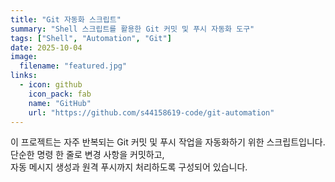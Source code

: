 ```yaml
---
title: "Git 자동화 스크립트"
summary: "Shell 스크립트를 활용한 Git 커밋 및 푸시 자동화 도구"
tags: ["Shell", "Automation", "Git"]
date: 2025-10-04
image:
  filename: "featured.jpg"
links:
  - icon: github
    icon_pack: fab
    name: "GitHub"
    url: "https://github.com/s44158619-code/git-automation"
---
```


이 프로젝트는 자주 반복되는 Git 커밋 및 푸시 작업을 자동화하기 위한 스크립트입니다.  
단순한 명령 한 줄로 변경 사항을 커밋하고,  
자동 메시지 생성과 원격 푸시까지 처리하도록 구성되어 있습니다.

